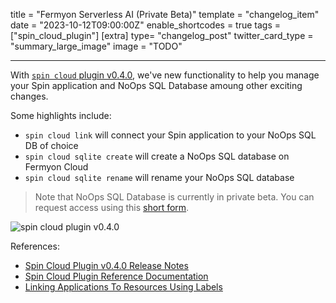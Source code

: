 title = "Fermyon Serverless AI (Private Beta)"
template = "changelog_item"
date = "2023-10-12T09:00:00Z"
enable_shortcodes = true
tags = ["spin_cloud_plugin"]
[extra]
type= "changelog_post"
twitter_card_type = "summary_large_image" 
image = "TODO" 

---

With [`spin cloud` plugin v0.4.0](https://github.com/fermyon/cloud-plugin), we've new functionality to help you manage your Spin application and NoOps SQL Database amoung other exciting changes. 

Some highlights include:

* `spin cloud link` will connect your Spin application to your NoOps SQL DB of choice
* `spin cloud sqlite create` will create a NoOps SQL database on Fermyon Cloud
* `spin cloud sqlite rename` will rename your NoOps SQL database

> Note that NoOps SQL Database is currently in private beta. You can request access using this [short form](https://fibsu0jcu2g.typeform.com/to/Brv12FI0#hubspot_utk=xxxxx&hubspot_page_name=xxxxx&hubspot_page_url=xxxxx).

<img src="TODO - add image" alt="spin cloud plugin v0.4.0">

<!-- break -->

References:

- [Spin Cloud Plugin v0.4.0 Release Notes](https://github.com/fermyon/cloud-plugin/releases/tag/v0.4.0)
- [Spin Cloud Plugin Reference Documentation](./cloud/cloud-command-reference)
- [Linking Applications To Resources Using Labels](./cloud/linking-applications-to-resources-using-labels)

